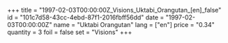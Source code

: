 +++
title = "1997-02-03T00:00:00Z_Visions_Uktabi_Orangutan_[en]_false"
id = "101c7d58-43cc-4ebd-87f1-2016fbff56dd"
date = "1997-02-03T00:00:00Z"
name = "Uktabi Orangutan"
lang = ["en"]
price = "0.34"
quantity = 3
foil = false
set = "Visions"
+++
